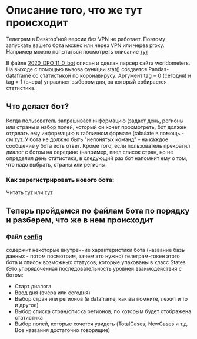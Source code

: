# Описание того, что же тут происходит

Телеграм в Desktop'ной версии без VPN не работает. Поэтому запускать вашего бота можно или через VPN или через proxy.
Например можно попытаться посмотреть описание [тут](https://tlgrm.ru/faq/obhod-blokirovki-telegram.html.)

В файле [2020_DPO_11_0_bot](https://github.com/pileyan/DPO_Python_2020/blob/master/11_Bot/2020_DPO_11_0_bot.ipynb) описан и сделан парсер сайта worldometers. На выходе с помощью вызова функции stat() создается Pandas-dataframe со статистикой по коронавирусу. Аргумент tag = 0 (сегодня) и tag = 1 (вчера) управляет выбором дня, за который собирается статистика.
## Что делает бот?
Когда пользователь запрашивает информацию (задает день, регионы или страны и набор полей, который он хочет просмотреть, бот должен отдавать ему информацию в табличном формате (tabulate в помощь - см.[тут](https://github.com/pileyan/DPO_Python_2020/blob/master/11_Bot/2020_DPO_11_0_bot.ipynb). У бота не должно быть "непонятых команд" - на каждое сообщение у бота есть ответ. Кроме того, если пользователь прекратил диалог с ботом на середине (например, ввел список стран, но не определил день статистики, в следующий раз бот напомнит ему о том, что надо выбрать, страны или регионы.

### Как зарегистрировать нового бота:
Читать [тут](https://tlgrm.ru/docs/bots) или [тут](https://habr.com/en/post/262247/)
## Теперь пройдемся по файлам бота по порядку и разберем, что же в нем происходит
### Файл [config](https://github.com/pileyan/DPO_Python_2020/blob/master/11_Bot/config.py) 
содержит некоторые внутренние характеристики бота (название базы данных - потом посмотрим, зачем это нужно) телеграм-токен этого бота и список возможных статусов, которые упакованы в класс States (Это упорядоченная последовательность уровней взаимодействия с ботом: 
* Старт диалога
* Ввод дня (вчера или сегодня)
* Выбор стран или регионов (в dataframe, как вы помните, лежит и то и другое)
* Выбор списка стран/списка регионов, по которым будет отображена статистика
* Выбор полей, которые хочется увидеть (TotalCases, NewCases и т.д. Все названия достаточно говорящие)



